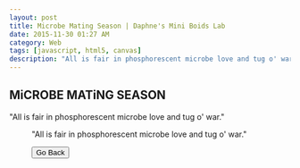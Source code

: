 ```yaml
---
layout: post
title: Microbe Mating Season | Daphne's Mini Boids Lab
date: 2015-11-30 01:27 AM
category: Web
tags: [javascript, html5, canvas]
description: "All is fair in phosphorescent microbe love and tug o' war."
---
```


<div class="microbes">
    <div class="row splash-header">
        <h2 class="big-title">M<span class="thick">i</span>CROBE <span class="thick">MAT<span class="thick">i</span>NG </span>SEASON</h2>
        <p>"All is fair in phosphorescent microbe love and tug o' war."</p>
    </div>
</div>

<!--more-->
<figure class="full-screen black-background no-padding" id="microbes">
    <figcaption>
        <p>"All is fair in phosphorescent microbe love and tug o' war."</p>
        <button onclick="goBack()">Go Back</button>
    </figcaption>
</figure>
